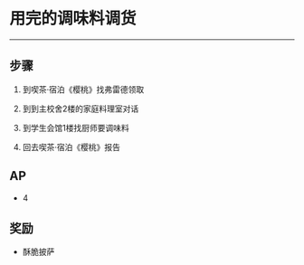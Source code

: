 # 用完的调味料调货

---

## 步骤

1. 到喫茶·宿泊《樱桃》找弗雷德领取

2. 到到主校舍2楼的家庭料理室对话

3. 到学生会馆1楼找厨师要调味料

4. 回去喫茶·宿泊《樱桃》报告

## AP

- 4

## 奖励

- 酥脆披萨